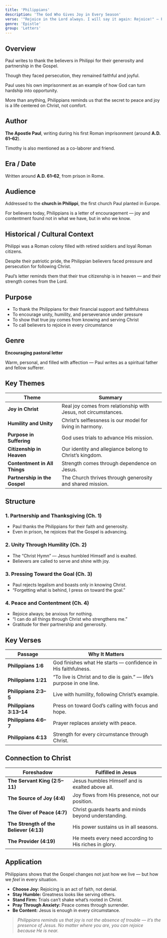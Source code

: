 ```yaml
---
title: 'Philippians'
description: 'The God Who Gives Joy in Every Season'
verse: '"Rejoice in the Lord always. I will say it again: Rejoice!" — Philippians 4:4'
genre: 'Epistle'
group: 'Letters'
---
```


## Overview

Paul writes to thank the believers in Philippi for their generosity and partnership in the Gospel.

Though they faced persecution, they remained faithful and joyful.

Paul uses his own imprisonment as an example of how God can turn hardship into opportunity.

More than anything, Philippians reminds us that the secret to peace and joy is a life centered on Christ, not comfort.

## Author

**The Apostle Paul**, writing during his first Roman imprisonment (around **A.D. 61–62**).

Timothy is also mentioned as a co-laborer and friend.

## Era / Date

Written around **A.D. 61–62**, from prison in Rome.

## Audience

Addressed to the **church in Philippi**, the first church Paul planted in Europe.

For believers today, Philippians is a letter of encouragement — joy and contentment found not in what we have, but in who we know.

## Historical / Cultural Context

Philippi was a Roman colony filled with retired soldiers and loyal Roman citizens.

Despite their patriotic pride, the Philippian believers faced pressure and persecution for following Christ.

Paul’s letter reminds them that their true citizenship is in heaven — and their strength comes from the Lord.

## Purpose
- To thank the Philippians for their financial support and faithfulness
- To encourage unity, humility, and perseverance under pressure
- To show that true joy comes from knowing and serving Christ
- To call believers to rejoice in every circumstance


## Genre

**Encouraging pastoral letter**

Warm, personal, and filled with affection — Paul writes as a spiritual father and fellow sufferer.

## Key Themes


| Theme | Summary |
|-------|----------|
| **Joy in Christ** | Real joy comes from relationship with Jesus, not circumstances. |
| **Humility and Unity** | Christ’s selflessness is our model for living in harmony. |
| **Purpose in Suffering** | God uses trials to advance His mission. |
| **Citizenship in Heaven** | Our identity and allegiance belong to Christ’s kingdom. |
| **Contentment in All Things** | Strength comes through dependence on Jesus. |
| **Partnership in the Gospel** | The Church thrives through generosity and shared mission. |

## Structure


### 1. Partnership and Thanksgiving (Ch. 1)
- Paul thanks the Philippians for their faith and generosity.
- Even in prison, he rejoices that the Gospel is advancing.


### 2. Unity Through Humility (Ch. 2)
- The “Christ Hymn” — Jesus humbled Himself and is exalted.
- Believers are called to serve and shine with joy.


### 3. Pressing Toward the Goal (Ch. 3)
- Paul rejects legalism and boasts only in knowing Christ.
- “Forgetting what is behind, I press on toward the goal.”


### 4. Peace and Contentment (Ch. 4)
- Rejoice always; be anxious for nothing.
- “I can do all things through Christ who strengthens me.”
- Gratitude for their partnership and generosity.


## Key Verses


| Passage | Why It Matters |
|----------|----------------|
| **Philippians 1:6** | God finishes what He starts — confidence in His faithfulness. |
| **Philippians 1:21** | “To live is Christ and to die is gain.” — life’s purpose in one line. |
| **Philippians 2:3–5** | Live with humility, following Christ’s example. |
| **Philippians 3:13–14** | Press on toward God’s calling with focus and hope. |
| **Philippians 4:6–7** | Prayer replaces anxiety with peace. |
| **Philippians 4:13** | Strength for every circumstance through Christ. |

## Connection to Christ


| Foreshadow | Fulfilled in Jesus |
|-------------|-------------------|
| **The Servant King (2:5–11)** | Jesus humbles Himself and is exalted above all. |
| **The Source of Joy (4:4)** | Joy flows from His presence, not our position. |
| **The Giver of Peace (4:7)** | Christ guards hearts and minds beyond understanding. |
| **The Strength of the Believer (4:13)** | His power sustains us in all seasons. |
| **The Provider (4:19)** | He meets every need according to His riches in glory. |

## Application

Philippians shows that the Gospel changes not just how we live — but how we *feel* in every situation.
- **Choose Joy:** Rejoicing is an act of faith, not denial.
- **Stay Humble:** Greatness looks like serving others.
- **Stand Firm:** Trials can’t shake what’s rooted in Christ.
- **Pray Through Anxiety:** Peace comes through surrender.
- **Be Content:** Jesus is enough in every circumstance.


> *Philippians reminds us that joy is not the absence of trouble — it’s the presence of Jesus. No matter where you are, you can rejoice because He is near.*
